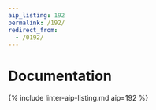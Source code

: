 ```yaml
---
aip_listing: 192
permalink: /192/
redirect_from:
  - /0192/
---
```


# Documentation

{% include linter-aip-listing.md aip=192 %}
